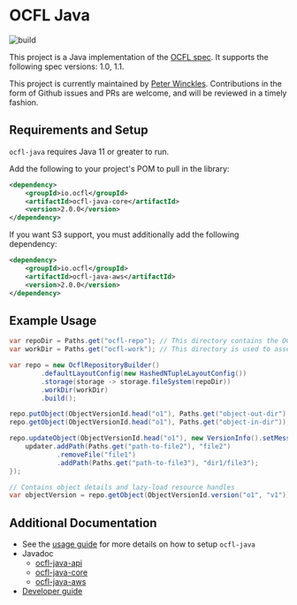 # OCFL Java

![build](https://github.com/OCFL/ocfl-java/workflows/Build/badge.svg)

This project is a Java implementation of the [OCFL spec](https://ocfl.io).
It supports the following spec versions: 1.0, 1.1.

This project is currently maintained by [Peter
Winckles](https://github.com/pwinckles). Contributions in the form of
Github issues and PRs are welcome, and will be reviewed in a timely
fashion.

## Requirements and Setup

`ocfl-java` requires Java 11 or greater to run.

Add the following to your project's POM to pull in the library:

```xml
<dependency>
    <groupId>io.ocfl</groupId>
    <artifactId>ocfl-java-core</artifactId>
    <version>2.0.0</version>
</dependency>
```

If you want S3 support, you must additionally add the following dependency:

```xml
<dependency>
    <groupId>io.ocfl</groupId>
    <artifactId>ocfl-java-aws</artifactId>
    <version>2.0.0</version>
</dependency>
```

## Example Usage

```java
var repoDir = Paths.get("ocfl-repo"); // This directory contains the OCFL storage root.
var workDir = Paths.get("ocfl-work"); // This directory is used to assemble OCFL versions. It cannot be within the OCFL storage root.

var repo = new OcflRepositoryBuilder()
        .defaultLayoutConfig(new HashedNTupleLayoutConfig())
        .storage(storage -> storage.fileSystem(repoDir))
        .workDir(workDir)
        .build();

repo.putObject(ObjectVersionId.head("o1"), Paths.get("object-out-dir"), new VersionInfo().setMessage("initial commit"));
repo.getObject(ObjectVersionId.head("o1"), Paths.get("object-in-dir"));

repo.updateObject(ObjectVersionId.head("o1"), new VersionInfo().setMessage("update"), updater -> {
    updater.addPath(Paths.get("path-to-file2"), "file2")
            .removeFile("file1")
            .addPath(Paths.get("path-to-file3"), "dir1/file3");
});

// Contains object details and lazy-load resource handles
var objectVersion = repo.getObject(ObjectVersionId.version("o1", "v1"));
```

## Additional Documentation

- See the [usage guide](docs/USAGE.md) for more details on how to setup `ocfl-java`
- Javadoc
  - [ocfl-java-api](https://www.javadoc.io/doc/io.ocfl/ocfl-java-api/latest/index.html)
  - [ocfl-java-core](https://www.javadoc.io/doc/io.ocfl/ocfl-java-core/latest/index.html)
  - [ocfl-java-aws](https://www.javadoc.io/doc/io.ocfl/ocfl-java-aws/latest/index.html)
- [Developer guide](docs/DEVELOPMENT.md)
